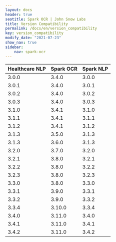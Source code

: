 ```yaml
---
layout: docs
header: true
seotitle: Spark OCR | John Snow Labs
title: Version Compatibility
permalink: /docs/en/version_compatibility
key: version_compatibility
modify_date: "2021-07-23"
show_nav: true
sidebar:
    nav: spark-ocr
---
```


<div class="h3-box" markdown="1">


| Healthcare NLP | Spark OCR | Spark NLP |
|----------------|-----------|-----------|
| 3.0.0          | 3.4.0     | 3.0.0     |
| 3.0.1          | 3.4.0     | 3.0.1     |
| 3.0.2          | 3.4.0     | 3.0.2     |
| 3.0.3          | 3.4.0     | 3.0.3     |
| 3.1.0          | 3.4.1     | 3.1.0     |
| 3.1.1          | 3.4.1     | 3.1.1     |
| 3.1.2          | 3.4.1     | 3.1.2     |
| 3.1.3          | 3.5.0     | 3.1.3     |
| 3.1.3          | 3.6.0     | 3.1.3     |
| 3.2.0          | 3.7.0     | 3.2.0     |
| 3.2.1          | 3.8.0     | 3.2.1     |
| 3.2.2          | 3.8.0     | 3.2.2     |
| 3.2.3     	    | 3.8.0     | 3.2.3     |
| 3.3.0     	    | 3.8.0     | 3.3.0     |
| 3.3.1     	    | 3.9.0     | 3.3.1     |
| 3.3.2     	    | 3.9.0     | 3.3.2     |
| 3.3.4     	    | 3.10.0   | 3.3.4     |
| 3.4.0          | 3.11.0   | 3.4.0     |
| 3.4.1          | 3.11.0   | 3.4.1     |
| 3.4.2          | 3.11.0   | 3.4.2     |


